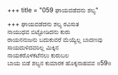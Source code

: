 +++
title = "059 ಘಾಯವಡೆದನು ಶಲ್ಯ"

+++
ಘಾಯವಡೆದನು ಶಲ್ಯ ರವಿಸುತ  
ನಾಯುಧವ ಬಿಟ್ಟೋಡಿದನು ಕುರು  
ರಾಯನನುಜನು ಬದುಕುವರೆ ಮೆಯ್ಯೆಲ್ಲ ಬಾದಣವು  
ಸಾಯದುಳಿದವರಿಲ್ಲ ಮಿಕ್ಕಿನ  
ನಾಯಕರೊಳಕಟೆನಲು ಕುರುಬಲ  
ಬಾಯ ಬಿಡೆ ಶಲ್ಯನ ಕುಮಾರಕ ಹೊಕ್ಕನಾಹವವ     ॥59॥